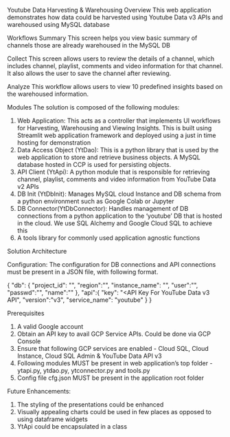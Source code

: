 Youtube Data Harvesting & Warehousing 
Overview
This web application demonstrates how data could be harvested using Youtube Data v3 APIs and warehoused using MySQL database

Workflows
  Summary
    This screen helps you view basic summary of channels those are already warehoused in the MySQL DB
  
  Collect
    This screen allows users to review the details of a channel, which includes channel, playlist, comments and video information for that channel. It also allows the user to save the channel after reviewing.
 
  Analyze
    This workflow allows users to view 10 predefined insights based on the warehoused information.

Modules
The solution is composed of the following modules:
  1. Web Application: This acts as a controller that implements UI workflows for Harvesting, Warehousing and Viewing Insights. This is built using Streamlit web application framework and deployed using a just in time hosting for demonstration
  2. Data Access Object (YtDao): This is a python library that is used by the web application to store and retrieve business objects. A MySQL database hosted in CCP is used for persisting objects.
  3. API Client (YtApi): A python module that is responsible for retrieving channel, playlist, comments and video information from YouTube Data v2 APIs
  4. DB Init (YtDbInit):  Manages MySQL cloud Instance and DB schema from a python environment such as Google Colab or Jupyter
  5. DB Connector(YtDbConnector): Handles management of DB connections from a python application to the ‘youtube’ DB that is hosted in the cloud. We use SQL Alchemy and Google Cloud SQL to achieve this 
  6. A tools library for commonly used application agnostic functions

Solution Architecture





Configuration:
The configuration for DB connections and API connections must be present in a JSON file, with following format.

{
  "db": {
	"project_id": "<Your GCP Project ID>",
	"region":"<GCP Region>",
	"instance_name": "<GCP Instance>",
	"user":"<DB User>",
	"passwd":"<DB Password>",
	"name":"<DB Name>"
  },
  "api":{
	"key": "<API Key For YouTube Data v3 API",
	"version":"v3",
	"service_name": "youtube"
  }
}

Prerequisites
  1. A valid Google account
  2. Obtain an API  key to avail GCP Service APIs. Could be done via GCP Console
  3. Ensure that following GCP services are enabled - Cloud SQL, Cloud Instance, Cloud SQL Admin & YouTube Data API v3
  4. Following modules MUST be present in web application’s top folder - ytapi.py, ytdao.py, ytconnector.py and tools.py
  5. Config file cfg.json MUST be present in the application root folder

Future Enhancements:
  1. The styling of the presentations could be enhanced
  2. Visually appealing charts could be used in few places as opposed to using dataframe widgets
  3. YtApi could be encapsulated in a class

